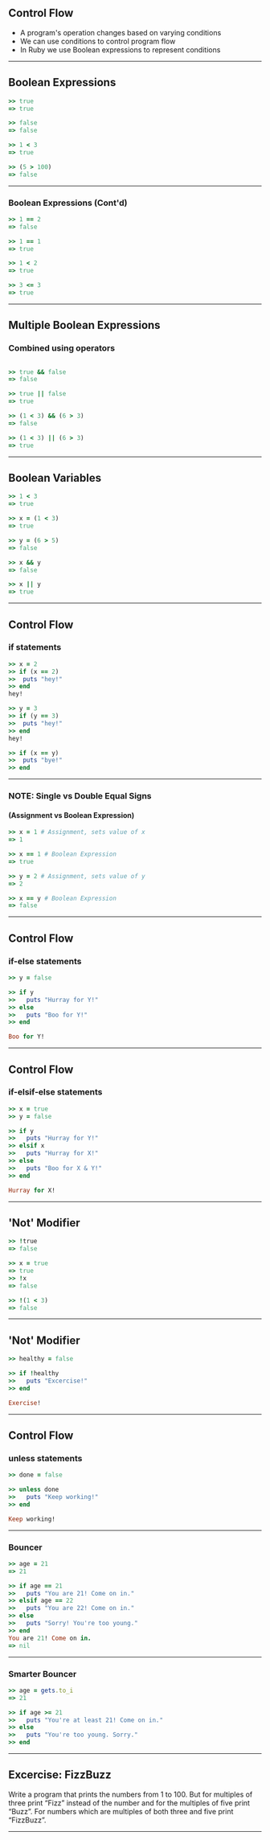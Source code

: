 ## Control Flow

* A program's operation changes based on varying conditions
* We can use conditions to control program flow
* In Ruby we use Boolean expressions to represent conditions

---

## Boolean Expressions

```ruby
>> true
=> true

>> false
=> false

>> 1 < 3
=> true

>> (5 > 100)
=> false

```

---

### Boolean Expressions (Cont'd)

```ruby
>> 1 == 2
=> false

>> 1 == 1
=> true

>> 1 < 2
=> true

>> 3 <= 3
=> true
```

---


## Multiple Boolean Expressions
### Combined using operators

```ruby

>> true && false
=> false

>> true || false
=> true

>> (1 < 3) && (6 > 3)
=> false

>> (1 < 3) || (6 > 3)
=> true
```

---
## Boolean Variables

```ruby
>> 1 < 3
=> true

>> x = (1 < 3)
=> true

>> y = (6 > 5)
=> false

>> x && y
=> false

>> x || y
=> true
```

---


## Control Flow
### if statements

```ruby
>> x = 2
>> if (x == 2)
>>  puts "hey!"
>> end
hey!

>> y = 3
>> if (y == 3)
>>  puts "hey!"
>> end
hey!

>> if (x == y)
>>  puts "bye!"
>> end
```

---

### NOTE: Single vs Double Equal Signs
#### (Assignment vs Boolean Expression)

```ruby
>> x = 1 # Assignment, sets value of x
=> 1

>> x == 1 # Boolean Expression
=> true

>> y = 2 # Assignment, sets value of y
=> 2

>> x == y # Boolean Expression
=> false
```

---

## Control Flow
### if-else statements

```ruby
>> y = false

>> if y
>>   puts "Hurray for Y!"
>> else
>>   puts "Boo for Y!"
>> end

Boo for Y!
```

---

## Control Flow
### if-elsif-else statements

```ruby
>> x = true
>> y = false

>> if y
>>   puts "Hurray for Y!"
>> elsif x
>>   puts "Hurray for X!"
>> else
>>   puts "Boo for X & Y!"
>> end

Hurray for X!
```

---

## 'Not' Modifier

```ruby
>> !true
=> false

>> x = true
=> true
>> !x
=> false

>> !(1 < 3)
=> false

```

---

## 'Not' Modifier

```ruby
>> healthy = false

>> if !healthy
>>   puts "Excercise!"
>> end

Exercise!

```

---

## Control Flow
### unless statements

```ruby
>> done = false

>> unless done
>>   puts "Keep working!"
>> end

Keep working!
```

---

### Bouncer

```ruby
>> age = 21
=> 21

>> if age == 21
>>   puts "You are 21! Come on in."
>> elsif age == 22
>>   puts "You are 22! Come on in."
>> else
>>   puts "Sorry! You're too young."
>> end
You are 21! Come on in.
=> nil
```

---

### Smarter Bouncer

```ruby
>> age = gets.to_i
=> 21

>> if age >= 21
>>   puts "You're at least 21! Come on in."
>> else
>>   puts "You're too young. Sorry."
>> end
```

---

## Excercise: FizzBuzz

Write a program that prints the numbers from 1 to 100.
But for multiples of three print “Fizz” instead of the
number and for the multiples of five print “Buzz”. For
numbers which are multiples of both three and five
print “FizzBuzz”.

---